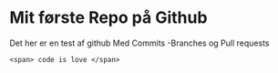 # Mit første Repo på Github
Det her er en test af github
Med Commits -Branches og Pull requests

`<span> code is love </span>`
